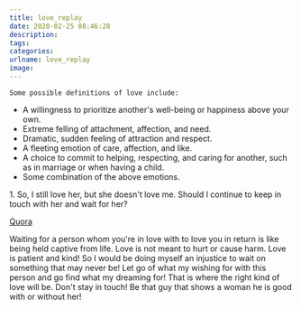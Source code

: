 ```yaml
---
title: love_replay
date: 2020-02-25 08:46:28
description:
tags:
categories:
urlname: love_replay
image:
---
```

`Some possible definitions of love include:`
 - A willingness to prioritize another's well-being or happiness above your own.
 - Extreme felling of attachment, affection, and need.
 - Dramatic, sudden feeling of attraction and respect.
 - A fleeting emotion of care, affection, and like.
 - A choice to commit to helping, respecting, and caring for another, such as in marriage or when having a child.
 - Some combination of the above emotions.

<!--more-->
<span id="inline-toc">1.</span>
So, I still love her, but she doesn't love me. Should I continue to keep in touch with her and wait for her?

[Quora](https://www.quora.com/I-love-a-girl-but-she-doesnt-love-me-Should-I-continue-to-keep-in-touch-with-her-and-wait-for-her) 

Waiting for a person whom you're in love with to love you in return is like being held captive from life. Love is not meant to hurt or cause harm. Love is patient and kind! So I would be doing myself an injustice to wait on something that may never be! Let go of what my wishing for with this person and go find what my dreaming for! That is where the right kind of love will be. Don't stay in touch! Be that guy that shows a woman he is good with or without her!
